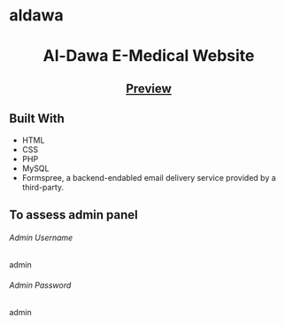 # aldawa
<h1 align="center">Al-Dawa E-Medical Website</h1>

<h2 align="center">
<a href="https://aldawa2441.000webhostapp.com/index.html">Preview</a>
</h2>

## Built With
<ul>
   <li> HTML </Li>
   <li> CSS </li>
   <li> PHP </li>
   <li> MySQL </li>
   <li> Formspree, a backend-endabled email delivery service provided by a third-party. </li>
</ul>

## To assess admin panel
<h6>Admin Username</h6><span> <p>admin</p></span>
<h6>Admin Password</h6> <p>admin</p>
